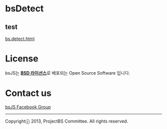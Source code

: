bsDetect
==========

## test

<a href='http://projectbs.github.io/bsJSTest/0.4/bs.detect.html' target='_blank'>bs.detect.html</a>

# License

bsJS는 <a href='http://opensource.org/licenses/BSD-3-Clause' target='_blank'><b>BSD 라이선스</b></a>로 배포되는 Open Source Software 입니다.


# Contact us

<a href='https://www.facebook.com/groups/bs5js/' target='_blank'>bsJS Facebook Group</a>


----------
Copyrightⓒ 2013, ProjectBS Committee. All rights reserved.
